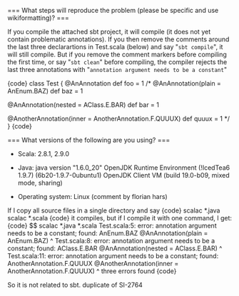 === What steps will reproduce the problem (please be specific and use wikiformatting)? ===

If you compile the attached sbt project, it will compile (it does not yet contain problematic annotations). If you then remove the comments around the last three declarartions in Test.scala (below) and say "`sbt compile`", it will still compile. But if you remove the comment markers before compiling the first time, or say "`sbt clean`" before compiling, the compiler rejects the last three annotations with "`annotation argument needs to be a constant`"

{code}
class Test {
  @AnAnnotation
  def foo = 1
/*
  @AnAnnotation(plain = AnEnum.BAZ)
  def baz = 1

  @AnAnnotation(nested = AClass.E.BAR)
  def bar = 1

  @AnotherAnnotation(inner = AnotherAnnotation.F.QUUUX)
  def quuux = 1
*/
}
{code} 


=== What versions of the following are you using? ===
  - Scala: 2.8.1, 2.9.0
  - Java: java version "1.6.0_20"
OpenJDK Runtime Environment (!IcedTea6 1.9.7) (6b20-1.9.7-0ubuntu1)
OpenJDK Client VM (build 19.0-b09, mixed mode, sharing)

  - Operating system: Linux
(comment by florian hars)

If I copy all source files in a single directory and say
{code}
scalac *.java
scalac *.scala
{code}
it compiles, but if I compile it with one command, I get:
{code}
$$ scalac *.java *.scala
Test.scala:5: error: annotation argument needs to be a constant; found: AnEnum.BAZ
  @AnAnnotation(plain = AnEnum.BAZ)
                               ^
Test.scala:8: error: annotation argument needs to be a constant; found: AClass.E.BAR
  @AnAnnotation(nested = AClass.E.BAR)
                                  ^
Test.scala:11: error: annotation argument needs to be a constant; found: AnotherAnnotation.F.QUUUX
  @AnotherAnnotation(inner = AnotherAnnotation.F.QUUUX)
                                                 ^
three errors found
{code}

So it is not related to sbt.
duplicate of SI-2764
